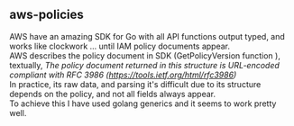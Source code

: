 ## aws-policies
AWS have an amazing SDK for Go with all API functions output typed, and works like clockwork ... until IAM policy documents appear.  
AWS describes the policy document in SDK (GetPolicyVersion function ), textually, _The policy document returned in this structure is URL-encoded compliant with RFC 3986 (https://tools.ietf.org/html/rfc3986)_  
In practice, its raw data, and parsing it's difficult due to its structure depends on the policy, and not all fields always appear.  
To achieve this I have used golang generics and it seems to work pretty well. 
